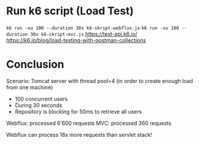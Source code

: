 # Run k6 script (Load Test)
```k6 run -vu 100 --duration 30s k6-skript-webflux.js```
```k6 run -vu 100 --duration 30s k6-skript-mvc.js```
https://test-api.k6.io/
https://k6.io/blog/load-testing-with-postman-collections

# Conclusion
Scenario:
Tomcat server with thread pool=4 (in order to create enough load from one machine)
- 100 concurrent users
- During 30 seconds
- Repository is blocking for 50ms to retrieve all users

Webflux: processed 6'600 requests
MVC: processed 360 requests

Webflux can process 18x more requests than servlet stack!